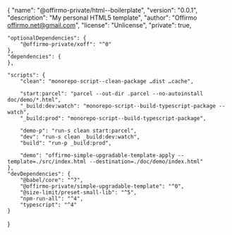{
"name": "@offirmo-private/html--boilerplate",
"version": "0.0.1",
"description": "My personal HTML5 template",
"author": "Offirmo <offirmo.net@gmail.com>",
"license": "Unlicense",
"private": true,

	"optionalDependencies": {
		"@offirmo-private/xoff": "^0"
	},
	"dependencies": {
	},

	"scripts": {
		"clean": "monorepo-script--clean-package …dist …cache",

		"start:parcel": "parcel --out-dir .parcel --no-autoinstall doc/demo/*.html",
		"_build:dev:watch": "monorepo-script--build-typescript-package --watch",
		"_build:prod": "monorepo-script--build-typescript-package",

		"demo-p": "run-s clean start:parcel",
		"dev": "run-s clean _build:dev:watch",
		"build": "run-p _build:prod",

		"demo": "offirmo-simple-upgradable-template-apply --template=./src/index.html --destination=./doc/demo/index.html"
	},
	"devDependencies": {
		"@babel/core": "^7",
		"@offirmo-private/simple-upgradable-template": "^0",
		"@size-limit/preset-small-lib": "^5",
		"npm-run-all": "^4",
		"typescript": "^4"
	}
}
